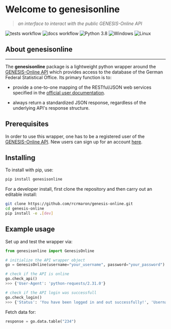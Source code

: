 # Welcome to genesisonline
> *an interface to interact with the public GENESIS-Online API*

![tests workflow](https://github.com/rcrmaron/genesis-online/actions/workflows/testing.yaml/badge.svg)
![docs workflow](https://github.com/rcrmaron/genesis-online/actions/workflows/docs.yaml/badge.svg)
![Python 3.8](https://img.shields.io/badge/python-3.8-blue.svg)
![Windows](https://img.shields.io/badge/OS-Windows-blue.svg)
![Linux](https://img.shields.io/badge/OS-Linux-blue.svg)



## About genesisonline
***
The **genesisonline** package is a lightweight python wrapper around the [GENESIS-Online API](https://www-genesis.destatis.de/genesis/online?operation=sprachwechsel&language=en) which provides access to the database of the German Federal Statistical Office. Its primary function is to:

- provide a one-to-one mapping of the RESTful/JSON web services specified in the
[official user documentation](https://www-genesis.destatis.de/genesis/misc/GENESIS-Webservices_Introduction.pdf). 

- always return a standardized JSON response, regardless of the underlying API's response structure.


## Prerequisites

In order to use this wrapper, one has to be a registered user of the [GENESIS-Online API](https://www-genesis.destatis.de/genesis/online?operation=sprachwechsel&language=en). New users can sign up for an account [here](https://www-genesis.destatis.de/genesis/online?Menu=Anmeldung#abreadcrumb).


## Installing

To install with pip, use: 
```bash
pip install genesisonline
```

For a developer install, first clone the repository and then carry out an editable install:
```bash
git clone https://github.com/rcrmaron/genesis-online.git
cd genesis-online
pip install -e .[dev]
```

## Example usage

Set up and test the wrapper via:

```python
from genesisonline import GenesisOnline

# initialize the API wrapper object
go = GenesisOnline(username="your_username", password="your_password")

# check if the API is online
go.check_api()
>>> {'User-Agent': 'python-requests/2.31.0'}

# check if the API login was successfull
go.check_login()
>>> {'Status': 'You have been logged in and out successfully!', 'Username': 'your_username'}
```

Fetch data for:

```python
response = go.data.table("234")

```

